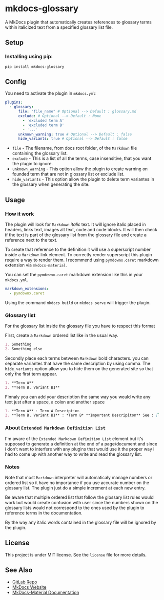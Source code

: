 # mkdocs-glossary

A MkDocs plugin that automatically creates references to glossary terms within italicized text from a specified glossary list file.

## Setup

### Installing using pip:

`pip install mkdocs-glossary`

## Config

You need to activate the plugin in `mkdocs.yml`:

``` yaml
plugins:
  - glossary:
      file: "file_name" # Optional --> Default : glossary.md
      exclude: # Optional --> Default : None
        - 'excluded term A'
        - 'excluded term B'
        - '...'
      unknown_warning: true # Optional --> Default : false
      hide_variants: true # Optional --> Default : false
```

- `file` - The filename, from docs root folder, of the `Markdown` file containing the glossary list.
- `exclude` - This is a list of all the terms, case insensitive, that you want the plugin to ignore.
- `unknown_warning` - This option allow the plugin to create warning on founded term that are not in glossary list or exclude list.
- `hide_variants` - This option allow the plugin to delete term variantes in the glossary when generating the site.

## Usage

### How it work

The plugin will look for `Markdown` *italic* text. It will ignore italic placed in headers, links text, images alt text, code and code blocks. It will then check if the text is part of the glossary list from the glossary file and create a reference next to the text.

To create that reference to the definition it will use a superscript number inside a `Markdown` link element. To correctly render superscript this plugin require a way to render them. I recommend using `pymdownx.caret` markdown extension via `mkdocs-material`.

You can set the `pymdownx.caret` markdown extension like this in your `mkdocs.yml`.

``` yaml
markdown_extensions:
  - pymdownx.caret
```

Using the command `mkdocs build` or `mkdocs serve` will trigger the plugin.

### Glossary list

For the glossary list inside the glossary file you have to respect this format

First, create a `Markdown` ordered list like in the usual way.

``` markdown
1. Something
2. Something else
```

Secondly place each terms between `Markdown` bold characters. you can separate variantes that have the same description by using comma. The `hide_variants` option allow you to hide them on the generated site so that only the first term appear.

``` markdown
1. **Term A**
2. **Term B, Variant B1**
```

Finnaly you can add your description the same way you would write any text just after a space, a colon and another space

``` markdown
1. **Term A** : Term A Description
2. **Term B, Variant B1** : *Term B* **Important Descripiton** See : [link](.)
```

### About `Extended Markdown Definition List`

I'm aware of the `Extended Markdown Definition List` element but it's supposed to generate a definition at the end of a page/document and since i don't want to interfere with any plugins that would use it the proper way i had to come up with another way to write and read the glossary list.

### Notes

Note that most `Markdown` interpreter will automaticaly manage numbers or ordered list so it have no importance if you use accurate number on the glossary list. The plugin just do a simple increment at each new entry.

Be aware that multiple ordered list that follow the glossary list rules would work but would create confusion with user since the numbers shown on the glossary lists would not correspond to the ones used by the plugin to reference terms in the documentation.

By the way any italic words contained in the glossary file will be ignored by the plugin.

## License

This project is under MIT license. See the `license` file for more details.

## See Also

- [GitLab Repo](http://www.gitlab.org/thiti-mkdocs-plugins/mkdocs-glossary/)
- [MkDocs Website](http://www.mkdocs.org/)
- [MkDocs-Material Documentation](https://squidfunk.github.io/mkdocs-material/)